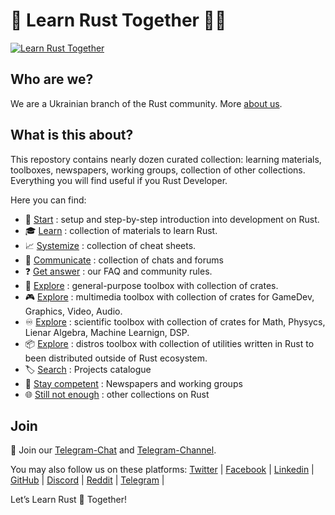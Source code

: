 <!-- ![Rust](./asset/img/logo/Logo2.jpg) -->

# 🦀 Learn Rust Together 💙💛

[![Learn Rust Together](https://raw.githubusercontent.com/rust-lang-ua/learn_rust_together/59713d4ae68edc4aa1447a1194f772adb4cecde0/asset/logo/Collage_2.jpg)](https://github.com/rust-lang-ua/learn_rust_together)

## Who are we?
We are a Ukrainian branch of the Rust community. More [about us](about_us.md).

## What is this about?
This repostory contains nearly dozen curated collection: learning materials, toolboxes, newspapers, working groups, collection of other collections. Everything you will find useful if you Rust Developer.

Here you can find:

- :footprints:️ [Start](./introduction.md) : setup and step-by-step introduction into development on Rust.
- :mortar_board: [Learn](./learn.md) : collection of materials to learn Rust.
- :chart_with_upwards_trend: [Systemize](./cheat_sheets.md) : collection of cheat sheets.
- :speech_balloon: [Communicate](./communicate.md) : collection of chats and forums
- :question: [Get answer](https://github.com/rust-lang-ua/learn_rust_together/blob/master/about_us.md#question-faq) : our FAQ and community rules.
- :wrench: [Explore](./toolbox_general.md) : general-purpose toolbox with collection of crates.
- :video_game: [Explore](./toolbox_multimedia.md) : multimedia toolbox with collection of crates for GameDev, Graphics, Video, Audio.
- :infinity: [Explore](./toolbox_science.md) : scientific toolbox with collection of crates for Math, Physycs, Lienar Algebra, Machine Learnign, DSP.
- :package: [Explore](./toolbox_distros.md) : distros toolbox with collection of utilities written in Rust to been distributed outside of Rust ecosystem.
- :label: [Search](https://github.com/rust-lang-ua/learn_rust_together/blob/master/collection_of_collections.md#projects-catalogue) : Projects catalogue
- :newspaper: [Stay competent](https://github.com/rust-lang-ua/learn_rust_together/blob/master/collection_of_collections.md#newspapers-and-working-groups) : Newspapers and working groups
- :globe_with_meridians: [Still not enough](https://github.com/rust-lang-ua/learn_rust_together/blob/master/collection_of_collections.md#other-collections-on-rust) : other collections on Rust

## Join

💬 Join our [Telegram-Chat](https://t.me/rustlang_ua) and [Telegram-Channel](https://t.me/learn_rust_ukr). <br/>

You may also follow us on these platforms:
[Twitter](https://twitter.com/LearnTogetherP)  |
[Facebook](https://www.facebook.com/learntogetherpro) |
[Linkedin](https://www.linkedin.com/company/learn-together-pro) |
[GitHub](https://github.com/rust-lang-ua) |
[Discord](https://discord.com/invite/JVCZfTVf5A) |
[Reddit](https://www.reddit.com/r/rustlang_ua/) |
[Telegram](https://t.me/rustlang_ua) |
<br/>

Let’s Learn Rust 🦀 Together!
